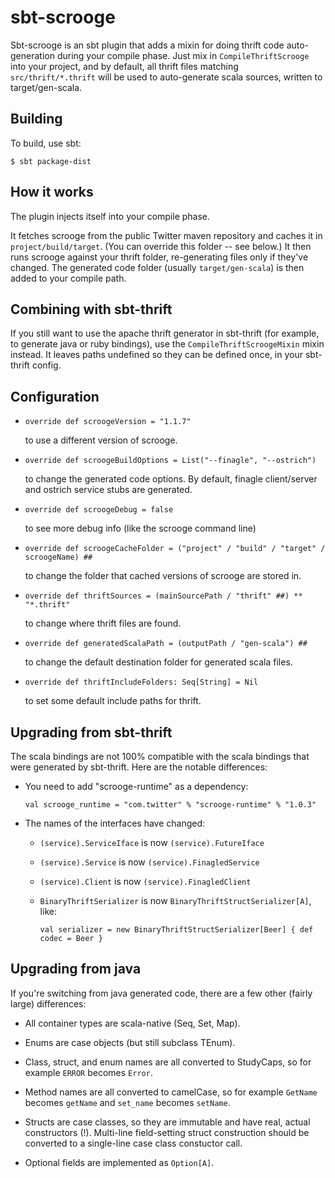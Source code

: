 # sbt-scrooge

Sbt-scrooge is an sbt plugin that adds a mixin for doing thrift code
auto-generation during your compile phase. Just mix in `CompileThriftScrooge`
into your project, and by default, all thrift files matching
`src/thrift/*.thrift` will be used to auto-generate scala sources, written to
target/gen-scala.


## Building

To build, use sbt:

    $ sbt package-dist


## How it works

The plugin injects itself into your compile phase.

It fetches scrooge from the public Twitter maven repository and caches it in
`project/build/target`. (You can override this folder -- see below.) It then
runs scrooge against your thrift folder, re-generating files only if they've
changed. The generated code folder (usually `target/gen-scala`) is then added
to your compile path.


## Combining with sbt-thrift

If you still want to use the apache thrift generator in sbt-thrift (for
example, to generate java or ruby bindings), use the `CompileThriftScroogeMixin`
mixin instead. It leaves paths undefined so they can be defined once, in your
sbt-thrift config.


## Configuration

- `override def scroogeVersion = "1.1.7"`

  to use a different version of scrooge.

- `override def scroogeBuildOptions = List("--finagle", "--ostrich")`

  to change the generated code options. By default, finagle client/server and
  ostrich service stubs are generated.

- `override def scroogeDebug = false`

  to see more debug info (like the scrooge command line)

- `override def scroogeCacheFolder = ("project" / "build" / "target" / scroogeName) ##`

  to change the folder that cached versions of scrooge are stored in.

- `override def thriftSources = (mainSourcePath / "thrift" ##) ** "*.thrift"`

  to change where thrift files are found.

- `override def generatedScalaPath = (outputPath / "gen-scala") ##`

  to change the default destination folder for generated scala files.

- `override def thriftIncludeFolders: Seq[String] = Nil`

  to set some default include paths for thrift.


## Upgrading from sbt-thrift

The scala bindings are not 100% compatible with the scala bindings that were
generated by sbt-thrift. Here are the notable differences:

- You need to add "scrooge-runtime" as a dependency:

    `val scrooge_runtime = "com.twitter" % "scrooge-runtime" % "1.0.3"`

- The names of the interfaces have changed:

  - `(service).ServiceIface` is now `(service).FutureIface`

  - `(service).Service` is now `(service).FinagledService`

  - `(service).Client` is now `(service).FinagledClient`

  - `BinaryThriftSerializer` is now `BinaryThriftStructSerializer[A]`, like:

      `val serializer = new BinaryThriftStructSerializer[Beer] { def codec = Beer }`


## Upgrading from java

If you're switching from java generated code, there are a few other (fairly
large) differences:

- All container types are scala-native (Seq, Set, Map).

- Enums are case objects (but still subclass TEnum).

- Class, struct, and enum names are all converted to StudyCaps, so for
  example `ERROR` becomes `Error`.

- Method names are all converted to camelCase, so for example `GetName`
  becomes `getName` and `set_name` becomes `setName`.

- Structs are case classes, so they are immutable and have real, actual
  constructors (!). Multi-line field-setting struct construction should be
  converted to a single-line case class constuctor call.

- Optional fields are implemented as `Option[A]`.
